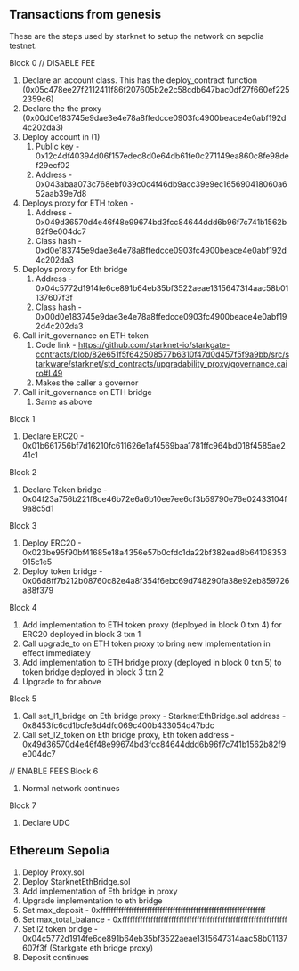 ## Transactions from genesis

These are the steps used by starknet to setup the network on sepolia testnet.

Block 0
// DISABLE FEE

1. Declare an account class. This has the deploy_contract function (0x05c478ee27f2112411f86f207605b2e2c58cdb647bac0df27f660ef2252359c6)
2. Declare the the proxy (0x00d0e183745e9dae3e4e78a8ffedcce0903fc4900beace4e0abf192d4c202da3)
3. Deploy account in (1)
   1. Public key - 0x12c4df40394d06f157edec8d0e64db61fe0c271149ea860c8fe98def29ecf02
   2. Address - 0x043abaa073c768ebf039c0c4f46db9acc39e9ec165690418060a652aab39e7d8
4. Deploys proxy for ETH token -
   1. Address - 0x049d36570d4e46f48e99674bd3fcc84644ddd6b96f7c741b1562b82f9e004dc7
   2. Class hash - 0xd0e183745e9dae3e4e78a8ffedcce0903fc4900beace4e0abf192d4c202da3
5. Deploys proxy for Eth bridge
   1. Address - 0x04c5772d1914fe6ce891b64eb35bf3522aeae1315647314aac58b01137607f3f
   2. Class hash - 0x00d0e183745e9dae3e4e78a8ffedcce0903fc4900beace4e0abf192d4c202da3
6. Call init_governance on ETH token
   1. Code link - <https://github.com/starknet-io/starkgate-contracts/blob/82e651f5f642508577b6310f47d0d457f5f9a9bb/src/starkware/starknet/std_contracts/upgradability_proxy/governance.cairo#L49>
   2. Makes the caller a governor
7. Call init_governance on ETH bridge
   1. Same as above

Block 1

1. Declare ERC20 - 0x01b661756bf7d16210fc611626e1af4569baa1781ffc964bd018f4585ae241c1

Block 2

1. Declare Token bridge - 0x04f23a756b221f8ce46b72e6a6b10ee7ee6cf3b59790e76e02433104f9a8c5d1

Block 3

1. Deploy ERC20 - 0x023be95f90bf41685e18a4356e57b0cfdc1da22bf382ead8b64108353915c1e5
2. Deploy token bridge - 0x06d8ff7b212b08760c82e4a8f354f6ebc69d748290fa38e92eb859726a88f379

Block 4

1. Add implementation to ETH token proxy (deployed in block 0 txn 4) for ERC20 deployed in block 3 txn 1
2. Call upgrade_to on ETH token proxy to bring new implementation in effect immediately
3. Add implementation to ETH bridge proxy (deployed in block 0 txn 5) to token bridge deployed in block 3 txn 2
4. Upgrade to for above

Block 5

1. Call set_l1_bridge on Eth bridge proxy - StarknetEthBridge.sol address - 0x8453fc6cd1bcfe8d4dfc069c400b433054d47bdc
2. Call set_l2_token on Eth bridge proxy, Eth token address - 0x49d36570d4e46f48e99674bd3fcc84644ddd6b96f7c741b1562b82f9e004dc7

// ENABLE FEES
Block 6

1. Normal network continues

Block 7

1. Declare UDC

## Ethereum Sepolia

1. Deploy Proxy.sol
2. Deploy StarknetEthBridge.sol
3. Add implementation of Eth bridge in proxy
4. Upgrade implementation to eth bridge
5. Set max_deposit - 0xffffffffffffffffffffffffffffffffffffffffffffffffffffffffffffffff
6. Set max_total_balance - 0xffffffffffffffffffffffffffffffffffffffffffffffffffffffffffffffff
7. Set l2 token bridge - 0x04c5772d1914fe6ce891b64eb35bf3522aeae1315647314aac58b01137607f3f (Starkgate eth bridge proxy)
8. Deposit continues
